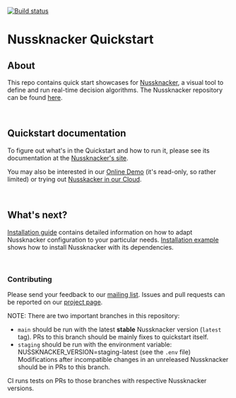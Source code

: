[![Build status](https://github.com/touk/nussknacker-quickstart/workflows/CI/badge.svg)](https://github.com/touk/nussknacker-quickstart/actions?query=workflow%3A%22CI%22)

# Nussknacker Quickstart


## About

This repo contains quick start showcases for [Nussknacker](https://nussknacker.io), a visual tool to define and run real-time decision algorithms. The Nussknacker repository can be found [here](https://github.com/TouK/nussknacker).

&nbsp;
## Quickstart documentation

To figure out what's in the Quickstart and how to run it, please see its documentation at the [Nussknacker's site](https://nussknacker.io/documentation/quickstart/docker/).

You may also be interested in our [Online Demo](https://nussknacker.io/documentation/quickstart/demo/) (it's read-only, so rather limited) or trying out [Nusskacker in our Cloud](https://nussknacker.io/documentation/quickstart/cloud/).

&nbsp;
## What's next?

[Installation guide](https://nussknacker.io/documentation/docs/installation/) contains detailed information on how to adapt Nussknacker configuration to your particular needs.
[Installation example](https://github.com/TouK/nussknacker-installation-example/) shows how to install Nussknacker with its dependencies.

&nbsp;
### Contributing

Please send your feedback to our [mailing list](https://groups.google.com/g/nussknacker).
Issues and pull requests can be reported on our [project page](https://github.com/TouK/nussknacker).

NOTE: There are two important branches in this repository:
- `main` should be run with the latest __stable__ Nussknacker version (`latest` tag). PRs to this branch should be mainly fixes to quickstart itself.
- `staging` should be run with the environment variable: NUSSKNACKER_VERSION=staging-latest (see the `.env` file)
Modifications after incompatible changes in an unreleased Nussknacker should be in PRs to this branch.

CI runs tests on PRs to those branches with respective Nussknacker versions.
